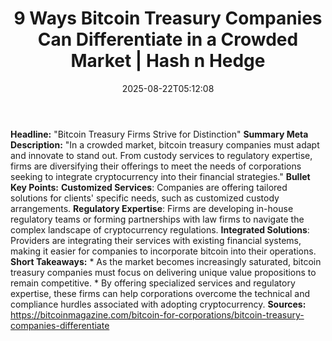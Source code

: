 ﻿---
title: "9 Ways Bitcoin Treasury Companies Can Differentiate in a Crowded Market | Hash n Hedge"
date: "2025-08-22T05:12:08"
category: "Markets"
summary: ""
slug: "9-ways-bitcoin-treasury-companies-can-differentiate-in-a-cro"
source_urls:
  - ""
seo:
  title: "9 Ways Bitcoin Treasury Companies Can Differentiate in a Crowded Market | Hash n Hedge | Hash n Hedge"
  description: ""
  keywords: ["news", "markets", "brief"]
---
**Headline:** "Bitcoin Treasury Firms Strive for Distinction"  **Summary Meta Description:** "In a crowded market, bitcoin treasury companies must adapt and innovate to stand out. From custody services to regulatory expertise, firms are diversifying their offerings to meet the needs of corporations seeking to integrate cryptocurrency into their financial strategies."  **Bullet Key Points:**   **Customized Services**: Companies are offering tailored solutions for clients' specific needs, such as customized custody arrangements.  **Regulatory Expertise**: Firms are developing in-house regulatory teams or forming partnerships with law firms to navigate the complex landscape of cryptocurrency regulations.  **Integrated Solutions**: Providers are integrating their services with existing financial systems, making it easier for companies to incorporate bitcoin into their operations.  **Short Takeaways:**  * As the market becomes increasingly saturated, bitcoin treasury companies must focus on delivering unique value propositions to remain competitive. * By offering specialized services and regulatory expertise, these firms can help corporations overcome the technical and compliance hurdles associated with adopting cryptocurrency.  **Sources:**  https://bitcoinmagazine.com/bitcoin-for-corporations/bitcoin-treasury-companies-differentiate